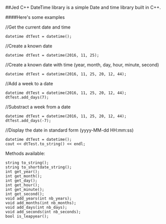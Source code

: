 ##Jed C++ DateTime library is a simple Date and time library built in C++.

####Here's some examples

//Get the current date and time
	
	datetime dtTest = datetime();

//Create a known date
	
	datetime dtTest = datetime(2016, 11, 25);

//Create a known date with time (year, month, day, hour, minute, second)
	
	datetime dtTest = datetime(2016, 11, 25, 20, 12, 44);

//Add a week to a date

	datetime dtTest = datetime(2016, 11, 25, 20, 12, 44);
	dtTest.add_days(7);

//Substract a week from a date

	datetime dtTest = datetime(2016, 11, 25, 20, 12, 44);
	dtTest.add_days(-7);

//Display the date in standard form (yyyy-MM-dd HH:mm:ss)
	
	datetime dtTest = datetime();
	cout << dtTest.to_string() << endl;

Methods available:
	
	string to_string();
	string to_shortdate_string();
	int get_year();
	int get_month();
	int get_day();
	int get_hour();
	int get_minute();
	int get_second();
	void add_years(int nb_years);
	void add_months(int nb_months);
	void add_days(int nb_days);
	void add_seconds(int nb_seconds);
	bool is_leapyear();
 
